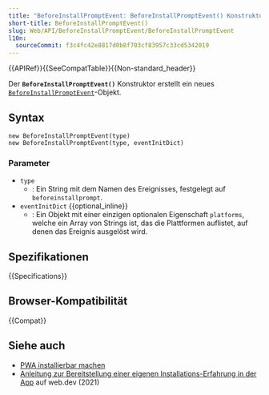 ```yaml
---
title: "BeforeInstallPromptEvent: BeforeInstallPromptEvent() Konstruktor"
short-title: BeforeInstallPromptEvent()
slug: Web/API/BeforeInstallPromptEvent/BeforeInstallPromptEvent
l10n:
  sourceCommit: f3c4fc42e8817d0b8f703cf83957c33cd5342019
---
```


{{APIRef}}{{SeeCompatTable}}{{Non-standard_header}}

Der **`BeforeInstallPromptEvent()`** Konstruktor erstellt ein neues [`BeforeInstallPromptEvent`](/de/docs/Web/API/BeforeInstallPromptEvent)-Objekt.

## Syntax

```js-nolint
new BeforeInstallPromptEvent(type)
new BeforeInstallPromptEvent(type, eventInitDict)
```

### Parameter

- `type`
  - : Ein String mit dem Namen des Ereignisses, festgelegt auf `beforeinstallprompt`.
- `eventInitDict` {{optional_inline}}
  - : Ein Objekt mit einer einzigen optionalen Eigenschaft `platforms`, welche ein Array von Strings ist, das die Plattformen auflistet, auf denen das Ereignis ausgelöst wird.

## Spezifikationen

{{Specifications}}

## Browser-Kompatibilität

{{Compat}}

## Siehe auch

- [PWA installierbar machen](/de/docs/Web/Progressive_web_apps/Guides/Making_PWAs_installable)
- [Anleitung zur Bereitstellung einer eigenen Installations-Erfahrung in der App](https://web.dev/articles/customize-install) auf web.dev (2021)
